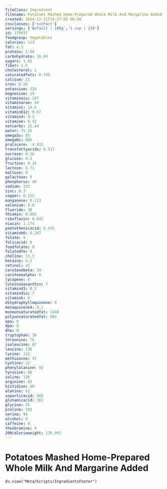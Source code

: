 ```yaml
---
fileClass: Ingredient
filename: Potatoes Mashed Home-Prepared Whole Milk And Margarine Added
created: 2024-12-21T19:27:02-06:00
cssclasses: ['nutFact']
servings: ['Default | 100g','1 cup | 210']
id: 170037
foodgroup: Vegetables
calories: 113
fat: 4.2
protein: 1.96
carbohydrate: 16.94
sugars: 1.41
fiber: 1.5
cholesterol: 1
saturatedfats: 0.745
calcium: 21
iron: 0.26
potassium: 326
magnesium: 19
vitaminaiu: 187
vitaminarae: 44
vitaminc: 10.5
vitaminb12: 0.07
vitamind: 0.2
vitamine: 0.42
netcarbs: 15.44
water: 75.25
omega3s: 85
omega6s: 806
pralscore: -4.915
transfattyacids: 0.517
sucrose: 0.16
glucose: 0.3
fructose: 0.24
lactose: 0.71
maltose: 0
galactose: 0
phosphorus: 48
sodium: 333
zinc: 0.3
copper: 0.155
manganese: 0.113
selenium: 0.8
fluoride: 39
thiamin: 0.092
riboflavin: 0.042
niacin: 1.174
pantothenicacid: 0.476
vitaminb6: 0.247
folate: 9
folicacid: 0
foodfolate: 9
folatedfe: 9
choline: 13.5
betaine: 0.2
retinol: 41
carotenebeta: 30
carotenealpha: 0
lycopene: 0
luteinzeaxanthin: 7
vitamind3: 0.2
vitamindiu: 7
vitamink: 6
dihydrophylloquinone: 0
menaquinone4: 0.1
monounsaturatedfat: 1440
polyunsaturatedfat: 892
epa: 0
dpa: 0
dha: 0
tryptophan: 30
threonine: 76
isoleucine: 87
leucine: 136
lysine: 132
methionine: 37
cystine: 22
phenylalanine: 92
tyrosine: 80
valine: 116
arginine: 83
histidine: 48
alanine: 62
asparticacid: 409
glutamicacid: 361
glycine: 55
proline: 102
serine: 94
alcohol: 0
caffeine: 0
theobromine: 0
200calorieweight: 176.991
---
```


# Potatoes Mashed Home-Prepared Whole Milk And Margarine Added

```dataviewjs
dv.view("Meta/Scripts/IngredientsFooter")
```